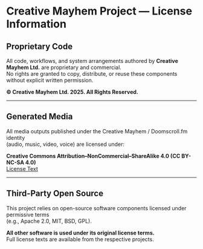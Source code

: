 # Creative Mayhem Project — License Information

## Proprietary Code
All code, workflows, and system arrangements authored by **Creative Mayhem Ltd.** are proprietary and commercial.  
No rights are granted to copy, distribute, or reuse these components without explicit written permission.  

**© Creative Mayhem Ltd. 2025. All Rights Reserved.**

---

## Generated Media
All media outputs published under the Creative Mayhem / Doomscroll.fm identity  
(audio, music, video, voice) are licensed under:  

**Creative Commons Attribution–NonCommercial–ShareAlike 4.0 (CC BY-NC-SA 4.0)**  
[License Text](https://creativecommons.org/licenses/by-nc-sa/4.0/)

---

## Third-Party Open Source
This project relies on open-source software components licensed under permissive terms  
(e.g., Apache 2.0, MIT, BSD, GPL).  

**All other software is used under its original license terms.**  
Full license texts are available from the respective projects.  
